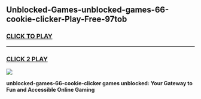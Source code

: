 
## Unblocked-Games-unblocked-games-66-cookie-clicker-Play-Free-97tob
<h3>
<a href="https://premium76.site?title=unblocked-games-66-cookie-clicker&ref=24M">CLICK TO PLAY</a></h3>
<hr>

<h3>
<a href="https://premium76.site?title=unblocked-games-66-cookie-clicker&ref=24M">CLICK 2 PLAY</a>
  
</h3>

<a href="https://premium76.site?title=unblocked-games-66-cookie-clicker&ref=24M"><img src="https://clearcache.store/games.png"></a>


**unblocked-games-66-cookie-clicker games unblocked: Your Gateway to Fun and Accessible Online Gaming**
